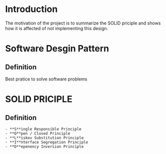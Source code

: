 # Introduction
The motivation of the project is to summarize the SOLID priciple and shows how it is affected of not implementing this design.

# Software Desgin Pattern 
## Definition
Best pratice to solve software problems

# SOLID PRICIPLE

## Definition
    - **S**ingle Responsible Principle
    - **O**pen / Closed Principle
    - **L**iskov Substitution Principle
    - **I**nterface Segregation Principle
    - **D**epenency Inversion Principle